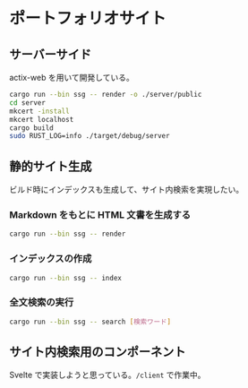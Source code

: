 # ポートフォリオサイト

## サーバーサイド

actix-web を用いて開発している。

```bash
cargo run --bin ssg -- render -o ./server/public
cd server
mkcert -install
mkcert localhost
cargo build
sudo RUST_LOG=info ./target/debug/server
```

## 静的サイト生成

ビルド時にインデックスも生成して、サイト内検索を実現したい。

### Markdown をもとに HTML 文書を生成する

```bash
cargo run --bin ssg -- render
```

### インデックスの作成

```bash
cargo run --bin ssg -- index
```

### 全文検索の実行

```bash
cargo run --bin ssg -- search [検索ワード]
```

## サイト内検索用のコンポーネント

Svelte で実装しようと思っている。`/client` で作業中。
